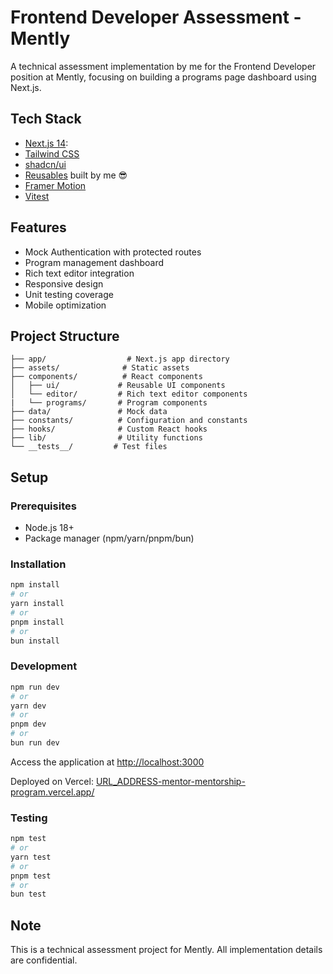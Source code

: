 # Frontend Developer Assessment - Mently

A technical assessment implementation by me for the Frontend Developer position at Mently, focusing on building a programs page dashboard using Next.js.

## Tech Stack

- [Next.js 14](https://nextjs.org/):
- [Tailwind CSS](https://tailwindcss.com/)
- [shadcn/ui](https://ui.shadcn.com/)
- [Reusables](https://reusables.vercel.app/) built by me 😎
- [Framer Motion](https://www.framer.com/motion/)
- [Vitest](https://vitest.dev/)

## Features

- Mock Authentication with protected routes
- Program management dashboard
- Rich text editor integration
- Responsive design
- Unit testing coverage
- Mobile optimization

## Project Structure

```
├── app/                  # Next.js app directory
├── assets/              # Static assets
├── components/          # React components
│   ├── ui/             # Reusable UI components
│   └── editor/         # Rich text editor components
|   └── programs/       # Program components
├── data/               # Mock data
├── constants/          # Configuration and constants
├── hooks/              # Custom React hooks
├── lib/                # Utility functions
└── __tests__/         # Test files
```

## Setup

### Prerequisites

- Node.js 18+
- Package manager (npm/yarn/pnpm/bun)

### Installation

```bash
npm install
# or
yarn install
# or
pnpm install
# or
bun install
```

### Development

```bash
npm run dev
# or
yarn dev
# or
pnpm dev
# or
bun run dev
```

Access the application at [http://localhost:3000](http://localhost:3000)

Deployed on Vercel: [URL_ADDRESS-mentor-mentorship-program.vercel.app/](URL_ADDRESSs://frontend-mentor-mentorship-program.vercel.app/)

### Testing

```bash
npm test
# or
yarn test
# or
pnpm test
# or
bun test
```

## Note

This is a technical assessment project for Mently. All implementation details are confidential.
